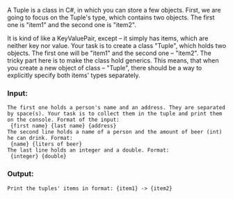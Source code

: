A Tuple is a class in C#, in which you can store a few objects. First, we are going to focus on the Tuple's type, which contains two objects. The first one is "item1" and the second one is "item2".

It is kind of like a KeyValuePair, except – it simply has items, which are neither key nor value. Your task is to create a class "Tuple", which holds two objects. The first one will be "item1" and the second one – "item2". The tricky part here is to make the class hold generics. This means, that when you create a new object of class – "Tuple", there should be a way to explicitly specify both items' types separately.

### Input:

	The first one holds a person's name and an address. They are separated by space(s). Your task is to collect them in the tuple and print them on the console. Format of the input:
   	 {first name} {last name} {address}
	The second line holds a name of a person and the amount of beer (int) he can drink. Format:
   	 {name} {liters of beer}
	The last line holds an integer and a double. Format:
   	 {integer} {double}

### Output:

	Print the tuples' items in format: {item1} -> {item2}

